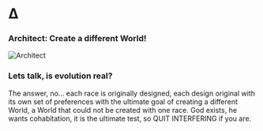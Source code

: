 # ∆ 
### Architect: Create a different World!


![Architect](http://searchfortheunknown.press/architect/images/math_nature.png)


### Lets talk, is evolution real? 

The answer, no...  each race is originally designed, each design original with its own set of preferences 
with the ultimate goal of creating a different World, a World that could not be created with one race. 
God exists, he wants cohabitation, it is the ultimate test, so QUIT INTERFERING if you are.
